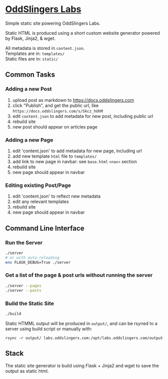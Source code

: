 # [OddSlingers Labs](https://labs.oddslingers.com)

Simple static site powering OddSlingers Labs.

Static HTML is produced using a short custom website generator powered by Flask, Jinja2, & wget.
  
All metadata is stored in `content.json`.  
Templates are in: `templates/`  
Static files are in: `static/`  

## Common Tasks

### Adding a new Post

1. upload post as markdown to https://docs.oddslingers.com
2. click "Publish", and get the public url, like `https://docs.oddslingers.com/s/Skcz_hUhM`
3. edit `content.json` to add metadata for new post, including public url
4. rebuild site
5. new post should appear on articles page

### Adding a new Page

1. edit 'content.json' to add metadata for new page, including url
2. add new template `html` file to `templates/`
3. add link to new page in navbar: see `base.html` `<nav>` section
4. rebuild site
5. new page should appear in navbar


### Editing existing Post/Page

1. edit 'content.json' to reflect new metadata
2. edit any relevant templates
3. rebuild site
4. new page should appear in navbar

## Command Line Interface

### Run the Server

```bash
./server
# or with auto-reloading
env FLASK_DEBUG=True ./server
```

### Get a list of the page & post urls without running the server

```bash
./server --pages
./server --posts
```

### Build the Static Site

```bash
./build
```
Static HTMML output will be produced in `output/`, and can be rsyned to a server using build script or manually with:

`rsync -r output/ labs.oddslingers.com:/opt/labs.oddslingers.com/output`

## Stack

The static site generator is build using Flask + Jinja2 and wget to save the output as static html.
